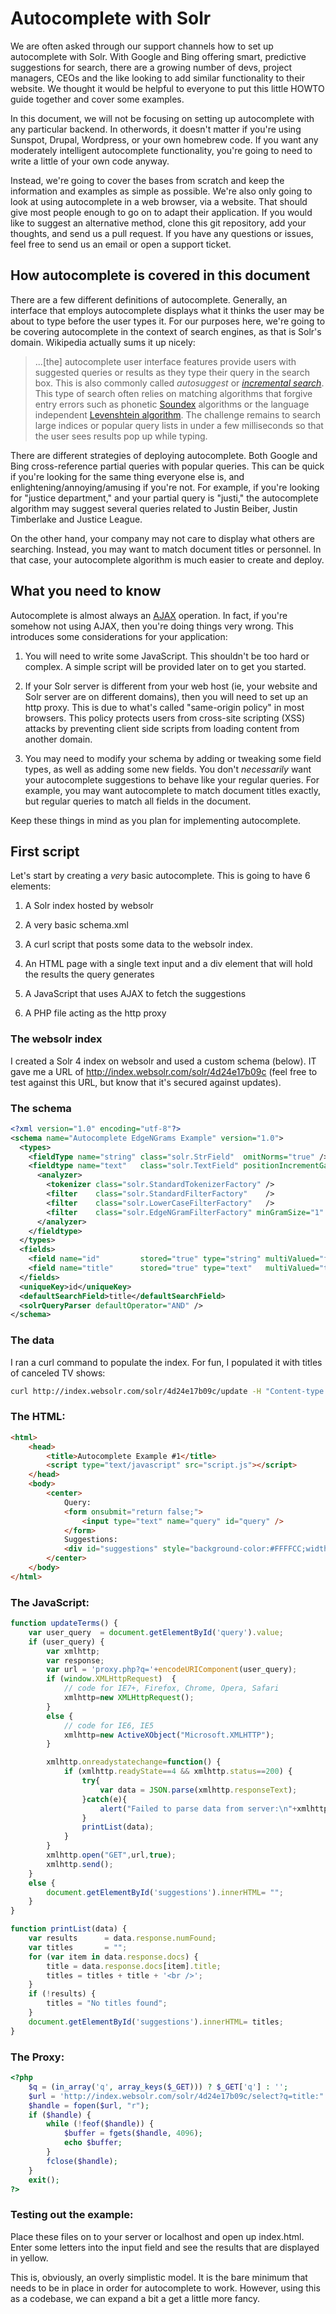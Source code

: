 # Autocomplete with Solr

We are often asked through our support channels how to set up autocomplete with Solr. With Google and Bing offering smart, predictive suggestions for search, there are a growing number of devs, project managers, CEOs and the like looking to add similar functionality to their website. We thought it would be helpful to everyone to put this little HOWTO guide together and cover some examples.

In this document, we will not be focusing on setting up autocomplete with any particular backend. In otherwords, it doesn't matter if you're using Sunspot, Drupal, Wordpress, or your own homebrew code. If you want any moderately intelligent autocomplete functionality, you're going to need to write a little of your own code anyway.

Instead, we're going to cover the bases from scratch and keep the information and examples as simple as possible. We're also only going to look at using autocomplete in a web browser, via a website. That should give most people enough to go on to adapt their application. If you would like to suggest an alternative method, clone this git repository, add your thoughts, and send us a pull request. If you have any questions or issues, feel free to send us an email or open a support ticket.


## How autocomplete is covered in this document

There are a few different definitions of autocomplete. Generally, an interface that employs autocomplete  displays what it thinks the user may be about to type before the user types it. For our purposes here, we're going to be covering autocomplete in the context of search engines, as that is Solr's domain. Wikipedia actually sums it up nicely:

> ...[the] autocomplete user interface features provide users with suggested queries or results as they type their query in the search box. This is also commonly called *autosuggest* or *[incremental search](http://en.wikipedia.org/wiki/Incremental_search)*. This type of search often relies on matching algorithms that forgive entry errors such as phonetic [Soundex](http://en.wikipedia.org/wiki/Soundex) algorithms or the language independent [Levenshtein algorithm](http://en.wikipedia.org/wiki/Levenshtein_algorithm). The challenge remains to search large indices or popular query lists in under a few milliseconds so that the user sees results pop up while typing.

There are different strategies of deploying autocomplete. Both Google and Bing cross-reference partial queries with popular queries. This can be quick if you're looking for the same thing everyone else is, and enlightening/annoying/amusing if you're not. For example, if you're looking for "justice department," and your partial query is "justi," the autocomplete algorithm may suggest several queries related to Justin Beiber, Justin Timberlake and Justice League.

On the other hand, your company may not care to display what others are searching. Instead, you may want to match document titles or personnel. In that case, your autocomplete algorithm is much easier to create and deploy.


## What you need to know

Autocomplete is almost always an [AJAX](http://en.wikipedia.org/wiki/Ajax_%28programming%29) operation. In fact, if you're somehow not using AJAX, then you're doing things very wrong. This introduces some considerations for your application:

1. You will need to write some JavaScript. This shouldn't be too hard or complex. A simple script will be provided later on to get you started.

2. If your Solr server is different from your web host (ie, your website and Solr server are on different domains), then you will need to set up an http proxy. This is due to what's called "same-origin policy" in most browsers. This policy protects users from cross-site scripting (XSS) attacks by preventing client side scripts from loading content from another domain.

3. You may need to modify your schema by adding or tweaking some field types, as well as adding some new fields. You don't *necessarily* want your autocomplete suggestions to behave like your regular queries. For example, you may want autocomplete to match document titles exactly, but regular queries to match all fields in the document.

Keep these things in mind as you plan for implementing autocomplete. 

## First script

Let's start by creating a *very* basic autocomplete. This is going to have 6 elements:

1. A Solr index hosted by websolr

2. A very basic schema.xml

3. A curl script that posts some data to the websolr index.

4. An HTML page with a single text input and a div element that will hold the results the query generates

5. A JavaScript that uses AJAX to fetch the suggestions

6. A PHP file acting as the http proxy

### The websolr index

I created a Solr 4 index on websolr and used a custom schema (below). IT gave me a URL of http://index.websolr.com/solr/4d24e17b09c (feel free to test against this URL, but know that it's secured against updates).

### The schema

```xml
<?xml version="1.0" encoding="utf-8"?>
<schema name="Autocomplete EdgeNGrams Example" version="1.0">
  <types>
    <fieldType name="string" class="solr.StrField"  omitNorms="true" />
    <fieldtype name="text"   class="solr.TextField" positionIncrementGap="1">
      <analyzer>
        <tokenizer class="solr.StandardTokenizerFactory" />
        <filter    class="solr.StandardFilterFactory"    />
        <filter    class="solr.LowerCaseFilterFactory"   />
        <filter    class="solr.EdgeNGramFilterFactory" minGramSize="1" maxGramSize="15" side="front"/>
      </analyzer>
    </fieldtype>
  </types>
  <fields>
    <field name="id"         stored="true" type="string" multiValued="false" indexed="true" />
    <field name="title"      stored="true" type="text"   multiValued="true"  indexed="true" />
  </fields>
  <uniqueKey>id</uniqueKey>
  <defaultSearchField>title</defaultSearchField>
  <solrQueryParser defaultOperator="AND" />
</schema>
```

### The data

I ran a curl command to populate the index. For fun, I populated it with titles of canceled TV shows:

```bash
curl http://index.websolr.com/solr/4d24e17b09c/update -H "Content-type: text/xml" --data-binary '<add><doc><field name="id">1</field><field name="title">Dexter</field></doc><doc><field name="id">2</field><field name="title">Futurama</field></doc><doc><field name="id">3</field><field name="title">Breaking Bad</field></doc><doc><field name="id">4</field><field name="title">Burn Notice</field></doc><doc><field name="id">5</field><field name="title">Life</field></doc><doc><field name="id">6</field><field name="title">Space Ghost</field></doc><doc><field name="id">7</field><field name="title">The Brak Show</field></doc><doc><field name="id">8</field><field name="title">Cops</field></doc><doc><field name="id">9</field><field name="title">Home Movies</field></doc><doc><field name="id">10</field><field name="title">Captain Planet</field></doc></add>';
```

### The HTML:

```html
<html>
	<head>
		<title>Autocomplete Example #1</title>
		<script type="text/javascript" src="script.js"></script>
	</head>
	<body>
		<center>
			Query:
			<form onsubmit="return false;">
				<input type="text" name="query" id="query" />
			</form>
			Suggestions:
			<div id="suggestions" style="background-color:#FFFFCC;width:300px;"></div>
		</center>
	</body>
</html>
```

### The JavaScript:

```javascript
function updateTerms() {
	var user_query  = document.getElementById('query').value;
	if (user_query) {
		var xmlhttp;
		var response;
		var url = 'proxy.php?q='+encodeURIComponent(user_query);
		if (window.XMLHttpRequest)	{
			// code for IE7+, Firefox, Chrome, Opera, Safari
			xmlhttp=new XMLHttpRequest();
		}
		else {
			// code for IE6, IE5
			xmlhttp=new ActiveXObject("Microsoft.XMLHTTP");
		}

		xmlhttp.onreadystatechange=function() {
			if (xmlhttp.readyState==4 && xmlhttp.status==200) {
			    try{
			        var data = JSON.parse(xmlhttp.responseText);
			    }catch(e){
			        alert("Failed to parse data from server:\n"+xmlhttp.responseText);
			    }
				printList(data);
			}
		}
		xmlhttp.open("GET",url,true);
		xmlhttp.send();
	}
	else {
		document.getElementById('suggestions').innerHTML= "";
	}
}

function printList(data) {
	var results      = data.response.numFound;
	var titles       = "";
	for (var item in data.response.docs) {
		title = data.response.docs[item].title;
		titles = titles + title + '<br />';
	}
	if (!results) {
		titles = "No titles found";
	}
	document.getElementById('suggestions').innerHTML= titles;
}
```

### The Proxy:

```php
<?php
	$q = (in_array('q', array_keys($_GET))) ? $_GET['q'] : '';
	$url = 'http://index.websolr.com/solr/4d24e17b09c/select?q=title:"' . urlencode($q) . '"&sort=score+desc&defType=edismax&wt=json';
	$handle = fopen($url, "r");
	if ($handle) {
	    while (!feof($handle)) {
	        $buffer = fgets($handle, 4096);
	        echo $buffer;
	    }
	    fclose($handle);
	}
	exit();
?>
```

### Testing out the example:

Place these files on to your server or localhost and open up index.html. Enter some letters into the input field and see the results that are displayed in yellow.

This is, obviously, an overly simplistic model. It is the bare minimum that needs to be in place in order for autocomplete to work. However, using this as a codebase, we can expand a bit a get a little more fancy.